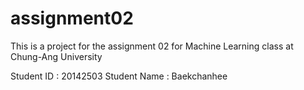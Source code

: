 # assignment02

This is a project for the assignment 02 for Machine Learning class at Chung-Ang University

Student ID : 20142503
Student Name : Baekchanhee
